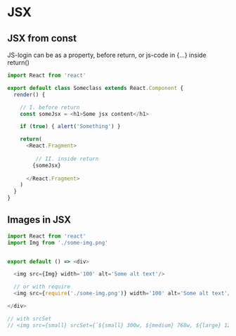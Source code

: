 # JSX

## JSX from const
JS-login can be as a property, before return, or js-code in {...} inside return()

```js
import React from 'react'

export default class Someclass extends React.Component {
  render() {

    // I. before return
    const someJsx = <h1>Some jsx content</h1>

    if (true) { alert('Something') }

    return(
      <React.Fragment>
      
         // II. inside return
        {someJsx}
      
      </React.Fragment>
    )
  }
}
```

## Images in JSX
```js
import React from 'react'
import Img from './some-img.png'


export default () => <div>

  <img src={Img} width='100' alt='Some alt text'/>

  // or with require
  <img src={require('./some-img.png')} width='100' alt='Some alt text'/>

</div>

// with srcSet
// <img src={small} srcSet={`${small} 300w, ${medium} 768w, ${large} 1280w`} />
```
